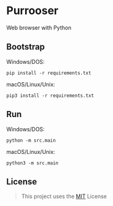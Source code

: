# Purrooser
Web browser with Python

## Bootstrap
Windows/DOS:
```
pip install -r requirements.txt
```

macOS/Linux/Unix:
```
pip3 install -r requirements.txt
```

## Run
Windows/DOS:
```
python -m src.main
```

macOS/Linux/Unix:
```
python3 -m src.main
```

## License
> This project uses the [MIT](LICENSE) License